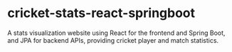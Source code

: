 # cricket-stats-react-springboot
A stats visualization website using React for the frontend and Spring Boot, and JPA for backend APIs, providing cricket player and match statistics.
